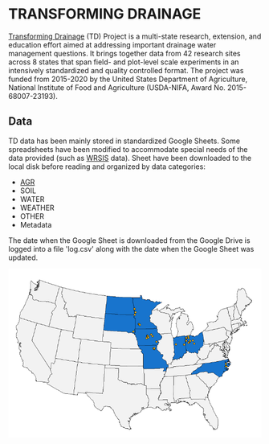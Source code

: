 # TRANSFORMING DRAINAGE

[Transforming Drainage](https://transformingdrainage.org/) (TD) Project is a multi-state research, extension, and education effort aimed at addressing important drainage water management questions. It brings together data from 42 research sites across 8 states that span field- and plot-level scale experiments in an intensively standardized and quality controlled format. The project was funded from 2015-2020 by the United States Department of Agriculture, National Institute of Food and Agriculture (USDA-NIFA, Award No. 2015-68007-23193). 


## Data

TD data has been mainly stored in standardized Google Sheets. Some spreadsheets have been modified to accommodate special needs of the data provided (such as [WRSIS](https://www.ars.usda.gov/midwest-area/columbus-oh/soil-drainage-research/people/barry-allred/wetland-reservoir-subirrigation-system-wrsis/) data). Sheet have been downloaded to the local disk before reading and organized by data categories:

* [AGR](Input_Data/README_AGR.md)
* SOIL
* WATER
* WEATHER
* OTHER
* Metadata

The date when the Google Sheet is downloaded from the Google Drive is logged into a file 'log.csv' along with the date when the Google Sheet was updated. 

<img align="center" src="Figs/TD_site_map_small.png">
  